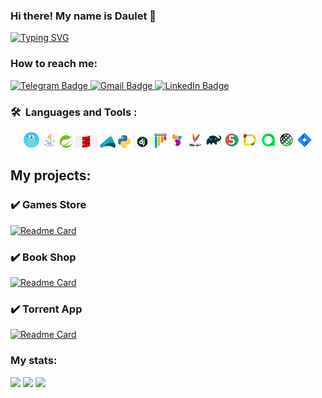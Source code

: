### Hi there! My name is Daulet 👋
[![Typing SVG](https://readme-typing-svg.herokuapp.com?color=%2336BCF7&lines=Software+Engineer)](https://git.io/typing-svg)

### How to reach me:

  <a href="https://t.me/Clarke_04">
    <img src="https://img.shields.io/badge/Telegram-blue?style=for-the-badge&logo=telegram&logoColor=white" alt="Telegram Badge"/>
  </a>
  
   <a href="mailto:dauletkd01@gmail.com">
    <img src="https://img.shields.io/badge/Gmail-red?style=for-the-badge&logo=gmail&logoColor=white" alt="Gmail Badge"/>
  </a>
  
  <a href="https://www.linkedin.com/in/daulet-kareneyev/">
    <img src="https://img.shields.io/badge/LinkedIn-blue?style=for-the-badge&logo=linkedin&logoColor=white" alt="LinkedIn Badge">
  </a>
  
  ### 🛠 &nbsp;Languages and Tools :

<p  align="center"> 

<img width="5%" title="Golang" src="media/icons/Golang.jpeg">
<img width="5%" title="Java" src="media/icons/Java.svg">
<img width="4%" title="Spring" src="media/icons/Spring.png">
<img width="7%" title="Scala" src="media/icons/Scala.png">
<img width="5%" title="Akka" src="media/icons/Akka.png">
<img width="4%" title="Python" src="media/icons/Python.png">
<img width="6%" title="Django" src="media/icons/Django.png">
<img width="4%" title="PyTest" src="media/icons/Pytest.svg">
<img width="5%" title="Selenide" src="media/icons/Selenide.svg">
 <img width="5%" title="Maven" src="media/icons/Maven.png">
<img width="5%" title="Gradle" src="media/icons/Gradle.svg">
<img width="5%" title="Junit5" src="media/icons/Junit5.svg">
<img width="5%" title="Allure Report" src="media/icons/Allure.svg">
<img width="5%" title="Allure TestOps" src="media/icons/Allure_TO.svg">
<img width="5%" title="RestAssured" src="media/icons/RestAssured.svg">
<img width="5%" title="Jira" src="media/icons/Jira.svg">


</p>
  
  ## My projects:
### :heavy_check_mark: Games Store
[![Readme Card](https://github-readme-stats.vercel.app/api/pin/?username=Headsman-4899&repo=Games-Store)](https://github.com/Headsman-4899/Games-Store)

### :heavy_check_mark: Book Shop
[![Readme Card](https://github-readme-stats.vercel.app/api/pin/?username=Headsman-4899&repo=Akka-Final)](https://github.com/Headsman-4899/Akka-Final)

### :heavy_check_mark: Torrent App
[![Readme Card](https://github-readme-stats.vercel.app/api/pin/?username=Headsman-4899&repo=Django-Project-Endterm)](https://github.com/Headsman-4899/Django-Project-Endterm)

### My stats:
  ![](https://github-profile-summary-cards.vercel.app/api/cards/profile-details?username=Headsman-4899&theme=solarized_dark)
  ![](https://github-profile-summary-cards.vercel.app/api/cards/stats?username=Headsman-4899&theme=solarized_dark)
  ![](https://github-profile-summary-cards.vercel.app/api/cards/repos-per-language?username=Headsman-4899&theme=solarized_dark)
